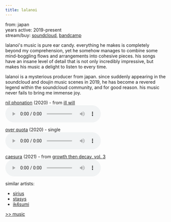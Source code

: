 ```yaml
---
title: lalanoi
---
```

<meta name="robots" content="noindex, nofollow, noarchive">

from: japan<br>
years active: 2019-present<br>
stream/buy: [soundcloud](https://soundcloud.com/lalanoi), [bandcamp](https://lalanoi.bandcamp.com/)

lalanoi's music is pure ear candy. everything he makes is completely beyond my comprehension, yet he somehow manages to combine some mind-boggling flows and arrangements into cohesive pieces. his songs have an insane level of detail that is not only incredibly impressive, but makes his music a delight to listen to every time. 

lalanoi is a mysterious producer from japan. since suddenly appearing in the soundcloud and doujin music scenes in 2019, he has become a revered legend within the soundcloud community, and for good reason. his music never fails to bring me immense joy.

[nil phonation](https://soundcloud.com/lalanoi/nil-phonation) (2020) - from [ill will](https://alphaversionrecords.bandcamp.com/album/ill-will)<br>
<audio controls src="/images/music/lalanoi_1.mp3"></audio>

[over quota](https://soundcloud.com/lalanoi/over-quota) (2020) - single<br>
<audio controls src="/images/music/lalanoi_2.mp3"></audio>

[caesura](https://soundcloud.com/sanctuarycollective/lalanoi-caesura) (2021) - from [growth then decay, vol. 3](https://soundcloud.com/sanctuarycollective/sets/growth-then-decay-vol-3)<br>
<audio controls src="/images/music/lalanoi_3.mp3"></audio>

similar artists:
- [sirius](/music/sirius)
- [stasys](/music/stasys)
- [ik4sumi](/music/ik4sumi)

<a href="/media/music#lalanoi">&gt;&gt; music</a>